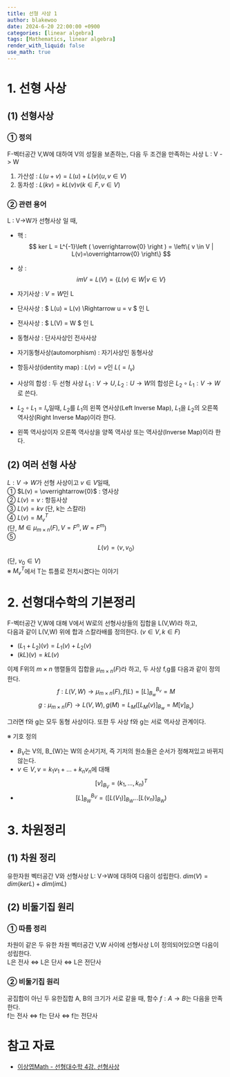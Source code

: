 ```yaml
---
title: 선형 사상 1
author: blakewoo
date: 2024-6-20 22:00:00 +0900
categories: [linear algebra]
tags: [Mathematics, linear algebra] 
render_with_liquid: false
use_math: true
---
```



# 1. 선형 사상
## (1) 선형사상
### ① 정의 
F-벡터공간 V,W에 대하여 V의 성질을 보존하는, 다음 두 조건을 만족하는 사상 L : V -> W    
1) 가산성 : $L(u+v) = L(u) + L(v) (u,v \in  V)$   
2) 동차성 : $L(kv) = kL(v)v (k \in F, v \in V)$

### ② 관련 용어
L : V->W가 선형사상 일 때,
- 핵 : $$ ker L = L^{-1}\left ( \overrightarrow{0} \right ) = \left\{ v \in V | L(v)=\overrightarrow{0} \right\} $$   
- 상 : $$ im V = L\left ( V \right ) = \left\{ L(v) \in W | v \in V \right\} $$    
- 자기사상 : $V = W$인 L      
- 단사사상 : $ L(u) = L(v) \Rightarrow u = v $ 인 L   
- 전사사상 : $ L(V) = W $ 인 L   
- 동형사상 : 단사사상인 전사사상   
- 자기동형사상(automorphism) : 자기사상인 동형사상   

- 항등사상(identity map) : $L(v)= v$인 $L(=I_{v})$
- 사상의 합성 : 두 선형 사상 $L_{1} : V \to U, L_{2} : U \to W$의 합성은 $L_{2} \circ L_{1} : V \to W$로 쓴다.
- $L_{2} \circ L_{1} =I_{v}$일때, $L_{2}$를 $L_{1}$의 왼쪽 연사상(Left Inverse Map), $L_{1}$을 $L_{2}$의 오른쪽 역사상(Right Inverse Map)이라 한다.
- 왼쪽 역사상이자 오른쪽 역사상을 양쪽 역사상 또는 역사상(Inverse Map)이라 한다.


## (2) 여러 선형 사상
$L : V \to W$가 선형 사상이고 $v \in V$일때,     
① $L(v) =  \overrightarrow{0}$ : 영사상      
② $L(v) =  v$ : 항등사상   
③ $L(v) =  kv$ (단, k는 스칼라)   
④ $L(v) =  M_{v}^{T}$   
(단, $M \in \mu _{m \times n} (F), V = F^{n}, W = F^{m}$)     
⑤ $$L(v)=\left< v,v_{0} \right>$$ (단, $v_{0}\in V$)     
※ $M_{v}^{T}$에서 T는 튜플로 전치시켰다는 이야기   


# 2. 선형대수학의 기본정리
F-벡터공간 V,W에 대해 V에서 W로의 선형사상들의 집합을 L(V,W)라 하고,   
다음과 같이 L(V,W) 위에 합과 스칼라배를 정의한다. $(v \in V, k \in F)$   
- $(L_{1}+L_{2})(v) = L_{1}(v) + L_{2}(v)$
- $(kL)(v) = kL(v)$   

이제 F위의 $m \times n$ 행렬들의 집합을 $\mu _{m\times n}(F)$라 하고, 두 사상 f,g를 다음과 같이 정의한다.
$$f : L(V,W) \to \mu _{m\times n}(F), f(L)= \left [ L \right ]^{B_{v}}_{B_{w}} = M$$
$$g : \mu _{m\times n}(F) \to L(V,W) , g(M)= L_{M}\left ( \left [ L_{M}(v) \right ]_{B_{w}} = M\left [ v \right ]_{B_{v}} \right )$$

그러면 f와 g는 모두 동형 사상이다. 또한 두 사상 f와 g는 서로 역사상 관계이다.

※ 기호 정의
- $B_{V}$는 V의, B_{W}는 W의 순서기저, 즉 기저의 원소들은 순서가 정해져있고 바뀌지 않는다.
- $v \in V, v=k_{1}v_{1}+ ... + k_{n}v_{n}$에 대해 $$\left [ v \right ] _{B_{V}} = (k_{1}, ..., k_{n})^{T}$$
- $$\left [ L \right ]^{B_{V}}_{B_{W}} = \left ( \left [ L(V_{1}) \right ]_{B_{W}} ... \left [ L(v_{n}) \right ]_{B_{W}} \right )$$

# 3. 차원정리
## (1) 차원 정리
유한자원 벡터공간 V와 선형사상 L: V->W에 대하여 다음이 성립한다.
$dim(V) = dim(kerL)+dim(imL)$

## (2) 비둘기집 원리
### ① 따름 정리
차원이 같은 두 유한 차원 벡터공간 V,W 사이에
선형사상 L이 정의되어있으면 다음이 성립한다.   
L은 전사 $\Leftrightarrow$ L은 단사 $\Leftrightarrow$ L은 전단사

### ② 비둘기집 원리
공집합이 아닌 두 유한집합 A, B의 크기가 서로 같을 때,
함수 $f : A \to B$는 다음을 만족한다.   
f는 전사 $\Leftrightarrow$ f는 단사 $\Leftrightarrow$ f는 전단사

# 참고 자료
- [이상엽Math - 선형대수학 4강. 선형사상](https://www.youtube.com/watch?v=euOckRpDB10&list=PL127T2Zu76FuVMq1UQnZv9SG-GFIdZfLg&index=6)
